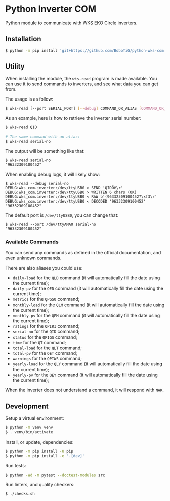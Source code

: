 # Python Inverter COM

Python module to communicate with WKS EKO Circle inverters.

## Installation

```bash
$ python -m pip install 'git+https://github.com/BoboTiG/python-wks-com.git@main'
```

## Utility

When installing the module, the `wks-read` program is made available.
You can use it to send commands to inverters, and see what data you can get from.

The usage is as follow:

```bash
$ wks-read [--port SERIAL_PORT] [--debug] COMMAND_OR_ALIAS [COMMAND_OR_ALIAS...]
```

As an example, here is how to retrieve the inverter serial number:

```bash
$ wks-read QID

# The same command with an alias:
$ wks-read serial-no
```

The output will be something like that:

```log
$ wks-read serial-no
"96332309100452"
```

When enabling debug logs, it will likely show:

```log
$ wks-read --debug serial-no
DEBUG:wks_com.inverter:/dev/ttyUSB0 > SEND 'QIDÖê\r'
DEBUG:wks_com.inverter:/dev/ttyUSB0 > WRITTEN 6 chars (OK)
DEBUG:wks_com.inverter:/dev/ttyUSB0 < RAW b'(96332309100452?\xf3\r'
DEBUG:wks_com.inverter:/dev/ttyUSB0 < DECODED '96332309100452'
"96332309100452"
```

The default port is `/dev/ttyUSB0`, you can change that:

```log
$ wks-read --port /dev/ttyAMA0 serial-no
"96332309100452"
```

### Available Commands

You can send any commands as defined in the official documentation, and even unknown commands.

There are also aliases you could use:

- `daily-load` for the `QLD` command (it will automatically fill the date using the current time);
- `daily-pv` for the `QED` command (it will automatically fill the date using the current time);
- `metrics` for the `QPGS0` command;
- `monthly-load` for the `QLM` command (it will automatically fill the date using the current time);
- `monthly-pv` for the `QEM` command (it will automatically fill the date using the current time);
- `ratings` for the `QPIRI` command;
- `serial-no` for the `QID` command;
- `status` for the `QPIGS` command;
- `time` for the `QT` command;
- `total-load` for the `QLT` command;
- `total-pv` for the `QET` command;
- `warnings` for the `QPIWS` command;
- `yearly-load` for the `QLY` command (it will automatically fill the date using the current time);
- `yearly-pv` for the `QEY` command (it will automatically fill the date using the current time);

When the inverter does not understand a command, it will respond with `NAK`.

## Development

Setup a virtual environment:

```bash
$ python -m venv venv
$ . venv/bin/activate
```

Install, or update, dependencies:

```bash
$ python -m pip install -U pip
$ python -m pip install -e '.[dev]'
```

Run tests:

```bash
$ python -Wd -m pytest --doctest-modules src
```

Run linters, and quality checkers:

```bash
$ ./checks.sh
```
